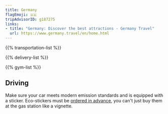 ```yaml
---
title: Germany
flagEmoji: 🇩🇪
tripAdvisorID: g187275
links:
- title: "Germany: Discover the best attractions - Germany Travel"
  url: https://www.germany.travel/en/home.html
---
```


{{% transportation-list %}}

{{% delivery-list %}}

{{% gym-list %}}

## Driving
Make sure your car meets modern emission standards and is equipped with a sticker. Eco-stickers must be [ordered in advance](https://www.green-zones.eu/en/products), you can't just buy them at the gas station like a vignette.
